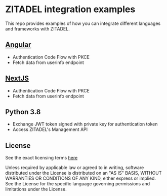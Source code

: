 # ZITADEL integration examples

This repo provides examples of how you can integrate different languages and frameworks with ZITADEL.

## [Angular](./angular)
- Authentication Code Flow with PKCE
- Fetch data from userinfo endpoint

## [NextJS](./nextjs)
- Authentication Code Flow with PKCE
- Fetch data from userinfo endpoint

## Python 3.8
- Exchange JWT token signed with private key for authentication token
- Access ZITADEL's Management API

## License

See the exact licensing terms [here](./LICENSE)

Unless required by applicable law or agreed to in writing, software distributed under the License is distributed on an "AS IS" BASIS, WITHOUT WARRANTIES OR CONDITIONS OF ANY KIND, either express or implied. See the License for the specific language governing permissions and limitations under the License.
